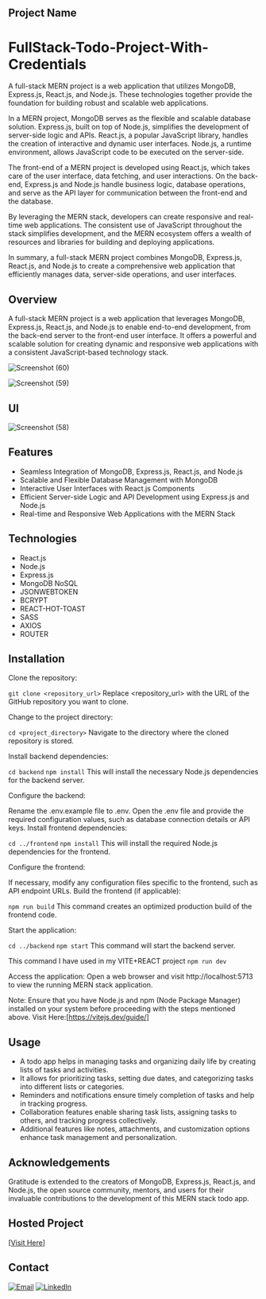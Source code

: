 
## Project Name
# FullStack-Todo-Project-With-Credentials 
A full-stack MERN project is a web application that utilizes MongoDB, Express.js, React.js, and Node.js. These technologies together provide the foundation for building robust and scalable web applications.

In a MERN project, MongoDB serves as the flexible and scalable database solution. Express.js, built on top of Node.js, simplifies the development of server-side logic and APIs. React.js, a popular JavaScript library, handles the creation of interactive and dynamic user interfaces. Node.js, a runtime environment, allows JavaScript code to be executed on the server-side.

The front-end of a MERN project is developed using React.js, which takes care of the user interface, data fetching, and user interactions. On the back-end, Express.js and Node.js handle business logic, database operations, and serve as the API layer for communication between the front-end and the database.

By leveraging the MERN stack, developers can create responsive and real-time web applications. The consistent use of JavaScript throughout the stack simplifies development, and the MERN ecosystem offers a wealth of resources and libraries for building and deploying applications.

In summary, a full-stack MERN project combines MongoDB, Express.js, React.js, and Node.js to create a comprehensive web application that efficiently manages data, server-side operations, and user interfaces.

## Overview
A full-stack MERN project is a web application that leverages MongoDB, Express.js, React.js, and Node.js to enable end-to-end development, from the back-end server to the front-end user interface. It offers a powerful and scalable solution for creating dynamic and responsive web applications with a consistent JavaScript-based technology stack.

![Screenshot (60)](https://github.com/ChetanaBadgujar/FullStack-Todo-Project-With-Credentials/assets/74963213/643a1366-ef8b-48b4-a38a-015baa6c0963)

![Screenshot (59)](https://github.com/ChetanaBadgujar/FullStack-Todo-Project-With-Credentials/assets/74963213/41763738-2a20-4ed0-a820-882fa0aa1fe1)

## UI
![Screenshot (58)](https://github.com/ChetanaBadgujar/FullStack-Todo-Project-With-Credentials/assets/74963213/666108ed-4c81-4c2b-92cc-4a8192f3dd87)


## Features

- Seamless Integration of MongoDB, Express.js, React.js, and Node.js
- Scalable and Flexible Database Management with MongoDB
- Interactive User Interfaces with React.js Components
- Efficient Server-side Logic and API Development using Express.js and Node.js
- Real-time and Responsive Web Applications with the MERN Stack

## Technologies
- React.js
- Node.js
- Express.js
- MongoDB NoSQL
- JSONWEBTOKEN
- BCRYPT
- REACT-HOT-TOAST
- SASS
- AXIOS
- ROUTER


## Installation
Clone the repository:


`git clone <repository_url>`
Replace <repository_url> with the URL of the GitHub repository you want to clone.

Change to the project directory:


`cd <project_directory>`
Navigate to the directory where the cloned repository is stored.

Install backend dependencies:


`cd backend`
`npm install`
This will install the necessary Node.js dependencies for the backend server.

Configure the backend:

Rename the .env.example file to .env.
Open the .env file and provide the required configuration values, such as database connection details or API keys.
Install frontend dependencies:

`cd ../frontend`
`npm install`
This will install the required Node.js dependencies for the frontend.

Configure the frontend:

If necessary, modify any configuration files specific to the frontend, such as API endpoint URLs.
Build the frontend (if applicable):


`npm run build`
This command creates an optimized production build of the frontend code.

Start the application:

`cd ../backend`
`npm start`
This command will start the backend server.

This command I have used in my VITE+REACT project
`npm run dev`

Access the application:
Open a web browser and visit http://localhost:5713 to view the running MERN stack application.

Note: Ensure that you have Node.js and npm (Node Package Manager) installed on your system before proceeding with the steps mentioned above.
Visit Here:[https://vitejs.dev/guide/]

## Usage
- A todo app helps in managing tasks and organizing daily life by creating lists of tasks and activities.
- It allows for prioritizing tasks, setting due dates, and categorizing tasks into different lists or categories.
- Reminders and notifications ensure timely completion of tasks and help in tracking progress.
- Collaboration features enable sharing task lists, assigning tasks to others, and tracking progress collectively.
- Additional features like notes, attachments, and customization options enhance task management and personalization.

## Acknowledgements
Gratitude is extended to the creators of MongoDB, Express.js, React.js, and Node.js, the open source community, mentors, and users for their invaluable contributions to the development of this MERN stack todo app.

## Hosted Project
[[Visit Here](https://full-stack-todo-project-with-credentials.vercel.app)]


## Contact
[![Email](https://img.shields.io/badge/Email-green)](mailto:chetanabadgujar32548@gmail.com)
[![LinkedIn](https://img.shields.io/badge/LinkedIn-blue?logo=linkedin)](https://www.linkedin.com/in/chetanabadgujar/)



